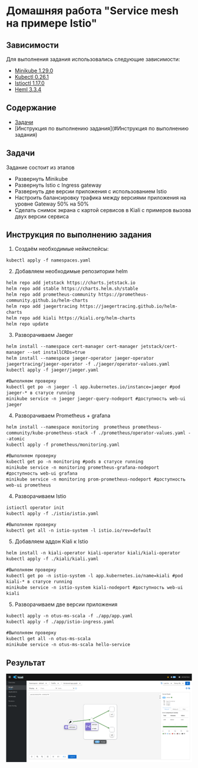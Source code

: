 # Домашняя работа "Service mesh на примере Istio"

## Зависимости

Для выполнения задания использовались следующие зависимости:

- [Minikube 1.29.0](https://github.com/kubernetes/minikube/releases/tag/v1.29.0)
- [Kubectl 0.26.1](https://github.com/kubernetes/kubectl/releases/tag/v0.26.1)
- [Istioctl 1.17.0](https://github.com/istio/istio/releases/tag/1.17.0)
- [Heml 3.3.4](https://github.com/helm/helm/releases/tag/v3.3.4)

## Содержание

* [Задачи](#Задачи)
* [Инструкция по выполнению задания](#Инструкция по выполнению задания)


## Задачи

Задание состоит из этапов

- Развернуть Minikube
- Развернуть Istio c Ingress gateway
- Развернуть две версии приложения с использованием Istio
- Настроить балансировку трафика между версиями приложения на уровне Gateway 50% на 50%
- Сделать снимок экрана с картой сервисов в Kiali с примеров вызова двух версии сервиса

## Инструкция по выполнению задания

1. Создаём необходимые неймспейсы:

```shell script
kubectl apply -f namespaces.yaml
```

2. Добавляем необходимые репозитории helm

```shell script
helm repo add jetstack https://charts.jetstack.io
helm repo add stable https://charts.helm.sh/stable
helm repo add prometheus-community https://prometheus-community.github.io/helm-charts
helm repo add jaegertracing https://jaegertracing.github.io/helm-charts
helm repo add kiali https://kiali.org/helm-charts
helm repo update
```

3. Разворачиваем Jaeger

```shell script
helm install --namespace cert-manager cert-manager jetstack/cert-manager --set installCRDs=true
helm install --namespace jaeger-operator jaeger-operator jaegertracing/jaeger-operator -f ./jaeger/operator-values.yaml
kubectl apply -f jaeger/jaeger.yaml
```
```shell script
#Выполняем проверку
kubectl get po -n jaeger -l app.kubernetes.io/instance=jaeger #pod jaeger-* в статусе running
minikube service -n jaeger jaeger-query-nodeport #доступность web-ui jaeger
```

4. Разворачиваем Prometheus + grafana

```shell script
helm install --namespace monitoring  prometheus prometheus-community/kube-prometheus-stack -f ./prometheus/operator-values.yaml --atomic
kubectl apply -f prometheus/monitoring.yaml
```
```shell script
#Выполняем проверку
kubectl get po -n monitoring #pods в статусе running
minikube service -n monitoring prometheus-grafana-nodeport #доступность web-ui grafana
minikube service -n monitoring prom-prometheus-nodeport #доступность web-ui prometheus
```

4. Разворачиваем Istio

```shell script
istioctl operator init
kubectl apply -f ./istio/istio.yaml
```
```shell script
#Выполняем проверку
kubectl get all -n istio-system -l istio.io/rev=default 
```

5. Добавляем аддон Kiali к Istio

```shell script
helm install -n kiali-operator kiali-operator kiali/kiali-operator
kubectl apply -f ./kiali/kiali.yaml
```
```shell script
#Выполняем проверку
kubectl get po -n istio-system -l app.kubernetes.io/name=kiali #pod kiali-* в статусе running
minikube service -n istio-system kiali-nodeport #доступность web-ui kiali
```

5. Разворачиваем две версии приложения

```shell script
kubectl apply -n otus-ms-scala -f ./app/app.yaml
kubectl apply -f ./app/istio-ingress.yaml
```
```shell script
#Выполняем проверку
kubectl get all -n otus-ms-scala
minikube service -n otus-ms-scala hello-service
```

## Результат
![Пример карты сервисов с балансировкой трафика между версиями](img.png)